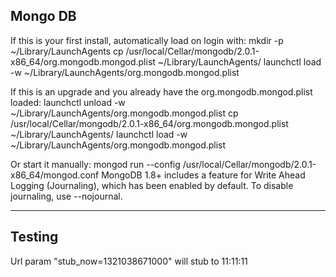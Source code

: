 ## Mongo DB
If this is your first install, automatically load on login with:
    mkdir -p ~/Library/LaunchAgents
    cp /usr/local/Cellar/mongodb/2.0.1-x86_64/org.mongodb.mongod.plist ~/Library/LaunchAgents/
    launchctl load -w ~/Library/LaunchAgents/org.mongodb.mongod.plist

If this is an upgrade and you already have the org.mongodb.mongod.plist loaded:
    launchctl unload -w ~/Library/LaunchAgents/org.mongodb.mongod.plist
    cp /usr/local/Cellar/mongodb/2.0.1-x86_64/org.mongodb.mongod.plist ~/Library/LaunchAgents/
    launchctl load -w ~/Library/LaunchAgents/org.mongodb.mongod.plist

Or start it manually:
    mongod run --config /usr/local/Cellar/mongodb/2.0.1-x86_64/mongod.conf
MongoDB 1.8+ includes a feature for Write Ahead Logging (Journaling), which has been enabled by default.
To disable journaling, use --nojournal.

* * * *

## Testing
Url param "stub_now=1321038671000" will stub to 11:11:11